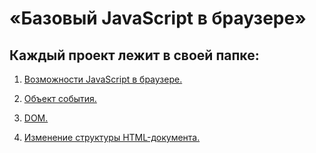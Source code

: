 # «Базовый JavaScript в браузере»

## Каждый проект лежит в своей папке:

1. [Возможности JavaScript в браузере.](./js-features/)  

2. [Объект события.](./event-object/)

3. [DOM.](./dom/)

4. [Изменение структуры HTML-документа.](./document-structure/)

